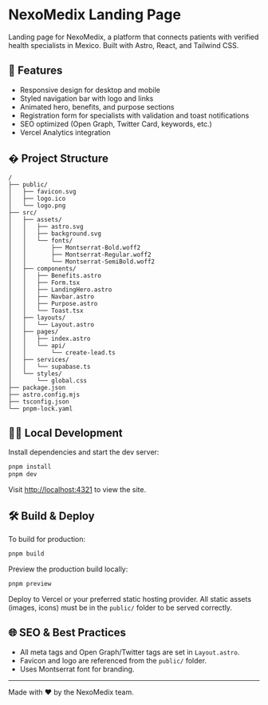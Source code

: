 
# NexoMedix Landing Page

Landing page for NexoMedix, a platform that connects patients with verified health specialists in Mexico. Built with Astro, React, and Tailwind CSS.

## 🚀 Features

- Responsive design for desktop and mobile
- Styled navigation bar with logo and links
- Animated hero, benefits, and purpose sections
- Registration form for specialists with validation and toast notifications
- SEO optimized (Open Graph, Twitter Card, keywords, etc.)
- Vercel Analytics integration

## � Project Structure

```text
/
├── public/
│   ├── favicon.svg
│   ├── logo.ico
│   └── logo.png
├── src/
│   ├── assets/
│   │   ├── astro.svg
│   │   ├── background.svg
│   │   └── fonts/
│   │       ├── Montserrat-Bold.woff2
│   │       ├── Montserrat-Regular.woff2
│   │       └── Montserrat-SemiBold.woff2
│   ├── components/
│   │   ├── Benefits.astro
│   │   ├── Form.tsx
│   │   ├── LandingHero.astro
│   │   ├── Navbar.astro
│   │   ├── Purpose.astro
│   │   └── Toast.tsx
│   ├── layouts/
│   │   └── Layout.astro
│   ├── pages/
│   │   ├── index.astro
│   │   └── api/
│   │       └── create-lead.ts
│   ├── services/
│   │   └── supabase.ts
│   └── styles/
│       └── global.css
├── package.json
├── astro.config.mjs
├── tsconfig.json
└── pnpm-lock.yaml
```

## 🧑‍💻 Local Development

Install dependencies and start the dev server:

```sh
pnpm install
pnpm dev
```

Visit [http://localhost:4321](http://localhost:4321) to view the site.

## 🛠️ Build & Deploy

To build for production:

```sh
pnpm build
```

Preview the production build locally:

```sh
pnpm preview
```

Deploy to Vercel or your preferred static hosting provider. All static assets (images, icons) must be in the `public/` folder to be served correctly.

## 🌐 SEO & Best Practices

- All meta tags and Open Graph/Twitter tags are set in `Layout.astro`.
- Favicon and logo are referenced from the `public/` folder.
- Uses Montserrat font for branding.

---
Made with ❤️ by the NexoMedix team.
